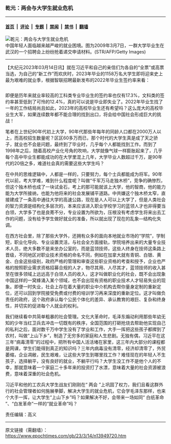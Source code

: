### 乾元：两会与大学生就业危机

---

#### [首页](../../../..?n13949720) &nbsp;|&nbsp; [评论](../../../../../epoch-comment?n13949720) &nbsp;|&nbsp; [专题](../../../../../epoch-special?n13949720) &nbsp;|&nbsp; [禁闻](../../../../../epoch-news?n13949720) &nbsp;|&nbsp; [禁书](../../../../../books?n13949720) &nbsp;|&nbsp; [翻墙](https://github.com/gfw-breaker/nogfw/blob/master/README.md?n13949720)


<div><img alt="乾元：两会与大学生就业危机" class="attachment-djy_600_400 size-djy_600_400 wp-post-image" src="https://i.epochtimes.com/assets/uploads/2022/08/id13799842-GettyImages-452647108-600x400.jpg"/>
<div class="caption">
 中国年轻人面临越来越严峻的就业困境。图为2009年3月7日，一群大学毕业生在武汉的一个招聘会上纷纷抢着递交申请材料。(STR/AFP/Getty Images)
</div></div><hr/><div class="post_content" id="artbody" itemprop="articleBody">
 <!-- article content begin -->
 <p>
  【大纪元2023年03月14日讯】就在习近平和自己的亲信们为各自的“全票”或高票当选，为自己的“新工作”而欢庆时，2023年毕业的1158万名大学生即将迎来史上最为艰难的就业季，根据智联招聘最新发布的2022年毕业生签约率来看：
 </p>
 <p style="text-align: center;">
  <ok href="https://i.epochtimes.com/assets/uploads/2023/03/id13949760-2023-03-13_204711.jpg">
   <img alt="" class="alignnone size-large wp-image-13949760" src="https://i.epochtimes.com/assets/uploads/2023/03/id13949760-2023-03-13_204711-600x273.jpg"/>
  </ok>
 </p>
 <p>
  即便是历年来就业率较高的工科类专业毕业生的签约率也仅有17.3%，文科类的签约率甚至低到了可怜的12.4%，真的可以说是毕业即失业了。2022年毕业生找了一年的工作结局尚且如此，2023年的高校毕业生还有希望吗？这么庞大的高校毕业生大军，如果连续数年都不能合理的找到出口，将会给中国社会形成巨大的挑战！
 </p>
 <p>
  笔者在上世纪90年代初上大学，90年代那些年每年的同龄人口都在2000万人以上，而高校招生数量呢？区区60多万而已，那个时代的大学生真是成了天之骄子，就业也不会是问题，最终到了毕业时，几乎每个人都能找到工作。而到了1998年之后，随着高校产业化号角的吹响，大学就像气球一样膨胀起来了，几乎每个高中毕业生都能成功的在大学里混上几年，大学毕业人数超过千万，是90年代的20倍之多，难道社会真的需要这些大学生吗？
 </p>
 <p>
  在中共的思维逻辑中，人都是一样的，只要努力，每个士兵都能成为将军。90年代以前，考大学难，难到什么程度呢？叫做“千军万马走独木桥”，竞争的确惨烈，但这个独木桥也成了一块试金石，考上的那可能就该上大学，他的智商，他的能力能为大学所接纳，也能为他将来的社会发展铺平道路。中共嫌这个独木桥太窄，直接建成了一条高中通往大学的高速公路，现在是人人可以上大学了，但是人类社会的智力资源是结构化多层次的，本来应该进入职业学校学习的蓝领人才也非得要当白领，大学多了也是良莠不分，专业设置为所欲为，压根没有考虑学生将来出去工作的问题，没有给予学生做好就业的准备，所以就出现了现在的乱象—结构化失调。
 </p>
 <p>
  在西方社会里，除了那些大学外，还拥有众多的面向本地就业市场的“学院”，学制短，职业化导向、专业设置灵活，与社会全方面接轨，学院培养出来的大量专业技术人员，绝大多数不是来坐办公室的，而是蓝领技师，这些人终身在技师这条路上晋级，不同地区对职业技术资格的命名不同，例如在加拿大就有青铜、白银、黄金、白金这些级别，政府严格的管理和审查这些职业资格的考查和授予，企业也严格的按照职业需求资格招募合规的人才，物尽其用、人尽其才，蓝领技师的收入甚至在很多领域上远远高于白领人员的收入，这才叫做职业化的社会，既不会出现象中国这样的一窝蜂涌入某个领域，也不会出现有资格的职业技术人才轻易失业的现象。即便一时失业，社会上存在着大量的职业中介机构去帮你量身定制的重新定位，还可以回到学院接受免费或付费的培训学习再来深度的重新定位。这才叫做负责任的政府，这个政府承认每个公民个体化的差异、承认教育的艰巨、复杂和终身性，并切实的促进每个人就业的权利。
 </p>
 <p>
  我们继续看中共简单粗暴的社会管理。文化大革命时，毛泽东煽动利用那些年幼无知的少年当红卫兵去冲击一切既有的秩序，全国范围的打砸抢烧去帮助他实现自己的私利之后，面对数千万中学生没有了学业和工作，大手一挥把这些孩子都撵到了农村，叫做“上山下乡”，制造了无穷多的家庭和人生悲剧。无独有偶，习近平在这三年“病毒清零”的过程中，把所有中国人活活堵在家里，这三年内大部分的课程都是网课，学生们能得到真正的知识吗？三年内病毒没有清零，经济却清零了，外贸萎缩，企业凋敝，民生艰难，让这些大学生到哪里找工作？难怪现在的年轻人不生孩子，选择躺平，没有良好的就业，不躺平行吗？大学生没工作不是他个人的不幸，那就意味着一个家庭二十多年来的投资打了水漂，意味着大量的社会资源被浪费，意味着深重的社会危机。
 </p>
 <p>
  习近平和他的工农兵大学生战友们刚刚在“
  <ok href="https://www.epochtimes.com/gb/tag/%E4%B8%A4%E4%BC%9A.html">
   两会
  </ok>
  ”上巩固了权力，我们且看这群外行的社会管理者如何施展拳脚，解决大学生的就业危机，它会学毛泽东那样，也来个大手一挥，让大学生“上山下乡”吗？如果解决不好，会带来一场如同“
  <ok href="https://www.epochtimes.com/gb/tag/%E7%99%BD%E7%BA%B8%E9%9D%A9%E5%91%BD.html">
   白纸革命
  </ok>
  ”、“白发革命”一样的“就业革命”吗？
 </p>
 <p>
  责任编辑：高义
 </p>
 <!-- article content end -->
 <div id="below_article_ad">
 </div>
</div>


---

原文链接（需翻墙）：https://www.epochtimes.com/gb/23/3/14/n13949720.htm